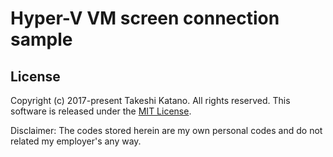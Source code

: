 # Hyper-V VM screen connection sample

## License

Copyright (c) 2017-present Takeshi Katano. All rights reserved. This software is released under the [MIT License](https://github.com/tksh164/sample-hyperv-vm-connection/blob/master/LICENSE).

Disclaimer: The codes stored herein are my own personal codes and do not related my employer's any way.
